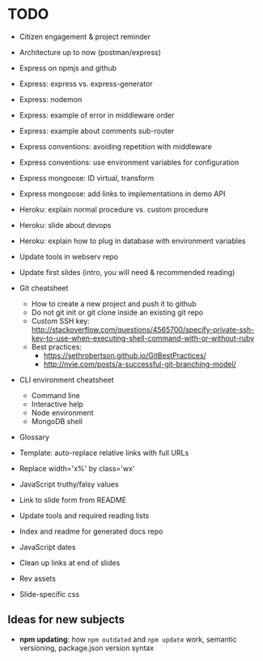 # TODO

* Citizen engagement & project reminder
* Architecture up to now (postman/express)
* Express on npmjs and github

* Express: express vs. express-generator
* Express: nodemon
* Express: example of error in middleware order
* Express: example about comments sub-router
* Express conventions: avoiding repetition with middleware
* Express conventions: use environment variables for configuration
* Express mongoose: ID virtual, transform
* Express mongoose: add links to implementations in demo API
* Heroku: explain normal procedure vs. custom procedure
* Heroku: slide about devops
* Heroku: explain how to plug in database with environment variables
* Update tools in webserv repo
* Update first slides (intro, you will need & recommended reading)
* Git cheatsheet
  * How to create a new project and push it to github
  * Do not git init or git clone inside an existing git repo
  * Custom SSH key: http://stackoverflow.com/questions/4565700/specify-private-ssh-key-to-use-when-executing-shell-command-with-or-without-ruby
  * Best practices:
    * https://sethrobertson.github.io/GitBestPractices/
    * http://nvie.com/posts/a-successful-git-branching-model/
* CLI environment cheatsheet
  * Command line
  * Interactive help
  * Node environment
  * MongoDB shell
* Glossary
* Template: auto-replace relative links with full URLs

* Replace width='x%' by class='wx'
* JavaScript truthy/falsy values
* Link to slide form from README
* Update tools and required reading lists
* Index and readme for generated docs repo
* JavaScript dates
* Clean up links at end of slides

* Rev assets
* Slide-specific css

## Ideas for new subjects

* **npm updating**: how `npm outdated` and `npm update` work, semantic versioning, package.json version syntax
